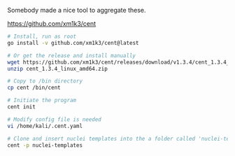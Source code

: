 Somebody made a nice tool to aggregate these. 

https://github.com/xm1k3/cent

```bash
# Install, run as root
go install -v github.com/xm1k3/cent@latest

# Or get the release and install manually
wget https://github.com/xm1k3/cent/releases/download/v1.3.4/cent_1.3.4_linux_amd64.zip
unzip cent_1.3.4_linux_amd64.zip

# Copy to /bin directory
cp cent /bin/cent

# Initiate the program
cent init

# Modify config file is needed
vi /home/kali/.cent.yaml

# Clone and insert nuclei templates into the a folder called 'nuclei-templates'
cent -p nuclei-templates
```
